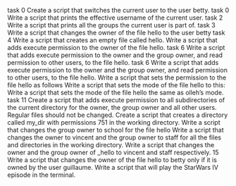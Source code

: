 task 0 Create a script that switches the current user to the user betty.
task 0 Write a script that prints the effective username of the current user.
task 2 Write a script that prints all the groups the current user is part of.
task 3 Write a script that changes the owner of the file hello to the user betty
task 4 Write a script that creates an empty file called hello.
Write a script that adds execute permission to the owner of the file hello.
task 6 Write a script that adds execute permission to the owner and the group owner, and read permission to other users, to the file hello.
task 6 Write a script that adds execute permission to the owner and the group owner, and read permission to other users, to the file hello.
Write a script that sets the permission to the file hello as follows
Write a script that sets the mode of the file hello to this:
Write a script that sets the mode of the file hello the same as olleh’s mode.
task 11 Create a script that adds execute permission to all subdirectories of the current directory for the owner, the group owner and all other users. Regular files should not be changed.
Create a script that creates a directory called my_dir with permissions 751 in the working directory.
Write a script that changes the group owner to school for the file hello
Write a script that changes the owner to vincent and the group owner to staff for all the files and directories in the working directory.
Write a script that changes the owner and the group owner of _hello to vincent and staff respectively. 15
Write a script that changes the owner of the file hello to betty only if it is owned by the user guillaume.
Write a script that will play the StarWars IV episode in the terminal.
